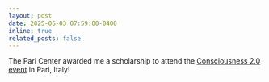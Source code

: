 ```yaml
---
layout: post
date: 2025-06-03 07:59:00-0400
inline: true
related_posts: false
---
```


The Pari Center awarded me a scholarship to attend the [Consciousness 2.0 event](https://paricenter.com/event/consciousness-2-0/) in Pari, Italy!
